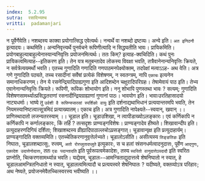 ```yaml
---
index:  5.2.95
sutra:  रसादिभ्यश्च
vritti:  padamanjari
---
```


न पूर्वेणैवेति। नशब्दस्य काक्वा प्रयोगात्सिद्ध एवेत्यर्थः। नन्वर्थे वा नशब्दो द्रष्टव्यः। अन्ये इति। `अत इनिठनौ` इत्यादयः।
	कथमिति। अन्यनिवृत्त्यर्थे पुनर्वचने रूपिणीत्यादि न सिद्ध्यतीति भावः। प्रायिकमिति। प्रयोगबाहुल्याबाहुल्येनास्यान्यनिवृत्तिः प्रयोजनमित्यर्थः। ततः किम्? इत्याह-क्वचिदिति। कथं पुनः प्रायिकत्वमित्याह--इतिकरण इति। तेन यत्र मतुबन्तादेव लोकस्य विवक्षा भवति, तत्रैवानेनान्यनिवृत्तिः क्रियते, न सर्वत्रेत्ययमर्थो भवति। एतच्च गुणादिति गणादिति गणपाठमनपेक्ष्योक्तम्, तदपेक्षां मत्वाऽऽह-
	अथ वेति। अत्र गणे गुणादिति पठ्यते, तच्च रसादीनां सर्वेषां प्रत्येकं विशेषणम्, न स्वतन्त्रम्, नापि `एकाचः` इत्यनेन समानाधिकरणम्। तेन ये रसनेन्द्रियादिग्राह्यगुणा इति   आदिशब्देन चक्षुरादिपरिग्रहः। तेषामेवायं पाठ इति। तेभ्य एवानेनान्यनिवृत्तिः क्रियते। रूपिणी, रूपिकः शोभायोग इति। ननु शोभापि पुणस्तथा भावः ? सत्यम्; गुणादिति विशेषणसामर्थ्यात्प्रसिद्धतराणां रसनादीन्द्रियग्राह्याणां गुणानां पाठः। भावयोग इति। भावाःउरतिहासादयो नाट्यधर्माः।
	भाष्ये तु `उर्वशी वै रूपिण्यप्सरसां स्पर्शिको वायुः` इति दर्शनाद्यथाभिधानं प्रत्ययान्तरमपि भवति, तेन नियमस्यानिष्टत्वात्सूत्रमिदं प्रत्याख्यातम्।
	एकाच इति। अत्र गुणादिति नापेक्ष्यते--स्ववान्, खवान् ।।
	प्राणिस्थादातो लजन्यतरस्याम् ।। चूडाल इति। चूडाउशिखा, न त्वापीडाख्योऽलङ्कारः। एवं कर्णिकापि न कर्णिकापि न कर्णालङ्कारः, किं तर्हि ? तत्सदृशः प्राण्यङ्गविशेषः। प्राण्यङ्गादेव हीष्यते।
	शिखावान्दीप इति। प्रत्युदाहरणदिगियं दर्शिता; शिखाशब्दस्य व्रीह्यादिपाठाल्लचोऽप्रसङ्गात्। चूडावान्वृक्ष इति प्रत्युदाहार्यम्।
	प्राण्यङ्गादिति वक्तव्यमिति। एतच्चेतिकरणानुवृत्तेर्लभ्यते। चूडालोऽसीति। असीत्यस्य `तिङ्ङतिङः` इति निघातः, चूडालशब्दात्सुः, रुत्वम्, `अतो रोरप्लुतादप्लुते` इत्युकारः, स च हलां स्रंसनधर्मत्वादनुदात्तः, पूर्वेण `आद्गुणः`, `एकादेश उदात्तेनोदात्तः`, ततः `एडः पदान्तादति` इति पूर्वरूपत्वमेकादेशः, तस्य `स्वरितो वानुदात्तेऽपदादौ` इति स्वरितः प्राप्नोति, चित्करणसामर्थ्यान्न भवति। यद्येवम्, चूडालः--आमन्त्रिताद्युदात्तत्वे शेषनिघातो न स्यात्, हे चूडालआमन्त्रितनिधातो न स्यात्, चूडालत्वमित्यादौ च प्रत्ययस्वरे शेषनिघातः ? यदीष्यते, वक्तव्योऽत्र परिहारः; अथ नेष्यते, प्रयोजनमेवैतच्चित्स्वरस्य भवीष्यति ।।

